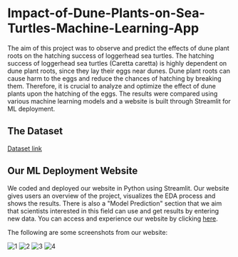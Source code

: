 # Impact-of-Dune-Plants-on-Sea-Turtles-Machine-Learning-App

The aim of this project was to observe and predict the effects of dune plant roots on the hatching success of loggerhead sea turtles. The hatching success of loggerhead sea turtles (Caretta caretta) is highly dependent on dune plant roots, since they lay their eggs near dunes. Dune plant roots can cause harm to the eggs and reduce the chances of hatching by breaking them. Therefore, it is crucial to analyze and optimize the effect of dune plants upon the hatching of the eggs. The results were compared using various machine learning models and a website is built through Streamlit for ML deployment. 

## The Dataset
[Dataset link](https://doi.org/10.5061/dryad.zw3r228dk)

## Our ML Deployment Website
We coded and deployed our website in Python using Streamlit. Our website gives users an overview of the project, visualizes the EDA process and shows the results. There is also a "Model Prediction" section that we aim that scientists interested in this field can use and get results by entering new data. 
You can access and experience our website by clicking [here](https://dune-plants-sea-turtles.streamlit.app/).

The following are some screenshots from our website:

![1](https://github.com/user-attachments/assets/b7d9f31a-789a-47fe-8d43-80f848c5a3e1)
![2](https://github.com/user-attachments/assets/b8016a64-80b3-4c34-90e9-234b51eb5804)
![3](https://github.com/user-attachments/assets/9b5a4d7b-d3cc-42ae-b4f7-4bd415000c75)
![4](https://github.com/user-attachments/assets/dd46599f-2af8-4f62-a17b-42ef23a7b1c2)

